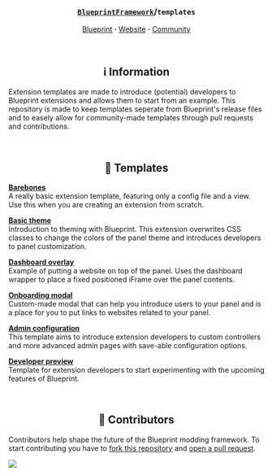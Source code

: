 <!-- Header -->
<br/><h3 align="center"><a href="https://github.com/BlueprintFramework"><code>BlueprintFramework</code></a>/<code>templates</code></h3>
<p align="center">
  <a href="https://github.com/BlueprintFramework/main">Blueprint</a> <b>·</b>
  <a href="https://blueprint.zip">Website</a> <b>·</b>
  <a href="https://discord.gg/CUwHwv6xRe">Community</a>
</p>



<!-- Information -->
<br/><h2 align="center">ℹ️ Information</h2>

Extension templates are made to introduce (potential) developers to Blueprint extensions and allows them to start from an example. This repository is made to keep templates seperate from Blueprint's release files and to easely allow for community-made templates through pull requests and contributions.



<!-- Templates -->
<br/><h2 align="center">📘 Templates</h2>

**[Barebones](https://github.com/BlueprintFramework/templates/tree/main/0)**\
A really basic extension template, featuring only a config file and a view.
Use this when you are creating an extension from scratch.

**[Basic theme](https://github.com/BlueprintFramework/templates/tree/main/1)**\
Introduction to theming with Blueprint.
This extension overwrites CSS classes to change the colors of the panel theme and introduces developers to panel customization.

**[Dashboard overlay](https://github.com/BlueprintFramework/templates/tree/main/2)**\
Example of putting a website on top of the panel.
Uses the dashboard wrapper to place a fixed positioned iFrame over the panel contents.

**[Onboarding modal](https://github.com/BlueprintFramework/templates/tree/main/3)**\
Custom-made modal that can help you introduce users to your panel and is a place for you to put links to websites related to your panel.

**[Admin configuration](https://github.com/BlueprintFramework/templates/tree/main/4)**\
This template aims to introduce extension developers to custom controllers and more advanced admin pages with save-able configuration options.

**[Developer preview](https://github.com/BlueprintFramework/templates/tree/main/5)**\
Template for extension developers to start experimenting with the upcoming features of Blueprint.



<!-- Contributors -->
<br/><h2 align="center">👥 Contributors</h2>

Contributors help shape the future of the Blueprint modding framework. To start contributing you have to [fork this repository](https://github.com/blueprintFramework/templates/fork) and [open a pull request](https://github.com/BlueprintFramework/templates/compare).

<a href="https://github.com/BlueprintFramework/templates/graphs/contributors">
  <img src="https://contrib.rocks/image?repo=BlueprintFramework/templates" />
</a>
